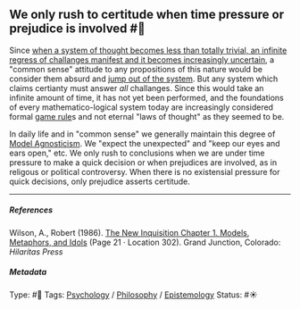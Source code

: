 ## We only rush to certitude when time pressure or prejudice is involved #🧠

Since [when a system of thought becomes less than totally trivial, an infinite regress of challanges manifest and it becomes increasingly uncertain](When%20a%20system%20of%20thought%20becomes%20less%20than%20totally%20trivial,%20an%20infinite%20regress%20of%20challanges%20manifest%20and%20it%20becomes%20increasingly%20uncertain.md), a "common sense" attitude to any propositions of this nature would be consider them absurd and [jump out of the system](Jump%20out%20of%20the%20system.md). But any system which claims certianty must answer *all* challanges. Since this would take an infinite amount of time, it has not yet been performed, and the foundations of every mathematico-logical system today are increasingly considered formal [game rule](Game%20rule.md)s and not eternal "laws of thought" as they seemed to be.

In daily life and in "common sense" we generally maintain this degree of [Model Agnosticism](Model%20Agnosticism.md). We "expect the unexpected" and "keep our eyes and ears open," etc. We only rush to conclusions when we are under time pressure to make a quick decision or when prejudices are involved, as in religous or political controversy. When there is no existensial pressure for quick decisions, only prejudice asserts certitude.

---

##### References

Wilson, A., Robert (1986). [The New Inquisition Chapter 1. Models, Metaphors, and Idols](The%20New%20Inquisition%20Chapter%201.%20Models,%20Metaphors,%20and%20Idols.md) (Page 21 · Location 302). Grand Junction, Colorado: *Hilaritas Press*

##### Metadata

Type: #🔴 
Tags: [Psychology](Psychology.md) / [Philosophy](Philosophy.md) / [Epistemology](Epistemology.md) 
Status: #☀️ 
